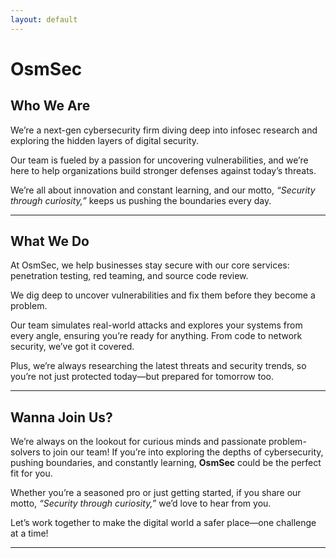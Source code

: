 ```yaml
---
layout: default
---
```


# OsmSec

## Who We Are

We’re a next-gen cybersecurity firm diving deep into infosec research and exploring the hidden layers of digital security.

Our team is fueled by a passion for uncovering vulnerabilities, and we’re here to help organizations build stronger defenses against today’s threats.

We’re all about innovation and constant learning, and our motto, *“Security through curiosity,”* keeps us pushing the boundaries every day.

___

## What We Do

At OsmSec, we help businesses stay secure with our core services: penetration testing, red teaming, and source code review.

We dig deep to uncover vulnerabilities and fix them before they become a problem.

Our team simulates real-world attacks and explores your systems from every angle, ensuring you’re ready for anything. From code to network security, we’ve got it covered.

Plus, we’re always researching the latest threats and security trends, so you’re not just protected today—but prepared for tomorrow too.

___

## Wanna Join Us?

We’re always on the lookout for curious minds and passionate problem-solvers to join our team! If you’re into exploring the depths of cybersecurity, pushing boundaries, and constantly learning, **OsmSec** could be the perfect fit for you.

Whether you’re a seasoned pro or just getting started, if you share our motto, *“Security through curiosity,”* we’d love to hear from you.

Let’s work together to make the digital world a safer place—one challenge at a time!

___
